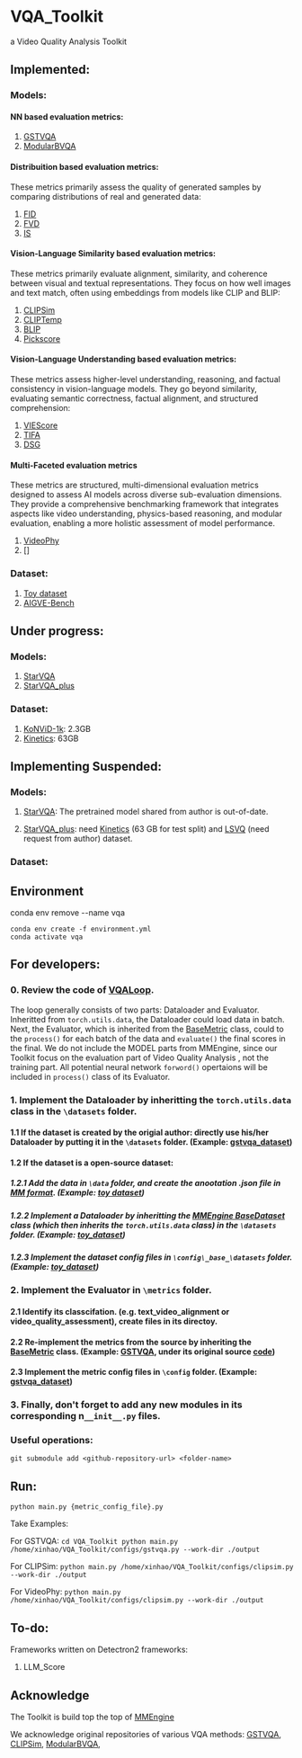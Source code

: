 # VQA_Toolkit
a Video Quality Analysis Toolkit


## Implemented:

### Models:
#### NN based evaluation metrics:
1. [GSTVQA](./configs/gstvqa.py) 
2. [ModularBVQA]()


#### Distribuition based evaluation metrics:
These metrics primarily assess the quality of generated samples by comparing distributions of real and generated data:
1. [FID]()
2. [FVD]()
3. [IS]()


<!-- #### Text-video alignment based methods: -->
#### Vision-Language Similarity based evaluation metrics:
These metrics primarily evaluate alignment, similarity, and coherence between visual and textual representations. They focus on how well images and text match, often using embeddings from models like CLIP and BLIP:
1. [CLIPSim](./configs/clipsim.py) 
2. [CLIPTemp](./configs/cliptemp.py) 
3. [BLIP](./configs/blipsim.py)
4. [Pickscore](./configs/pickscore.py)

#### Vision-Language Understanding based evaluation metrics:
These metrics assess higher-level understanding, reasoning, and factual consistency in vision-language models. They go beyond similarity, evaluating semantic correctness, factual alignment, and structured comprehension:
1. [VIEScore](./configs/viescore.py) 
2. [TIFA](./configs/tifa.py)
3. [DSG](./configs/dsg.py)


#### Multi-Faceted evaluation metrics
These metrics are structured, multi-dimensional evaluation metrics designed to assess AI models across diverse sub-evaluation dimensions. They provide a comprehensive benchmarking framework that integrates aspects like video understanding, physics-based reasoning, and modular evaluation, enabling a more holistic assessment of model performance.
1. [VideoPhy](./configs/videophy.py)
2. []

### Dataset:
1. [Toy dataset](./configs/_base_/datasets/toy_dataset.py) 
2. [AIGVE-Bench](./configs/)


## Under progress:

### Models:
1. [StarVQA](./configs/starvqa.py)
2. [StarVQA_plus](./configs/starvqa.py)


### Dataset:
1. [KoNViD-1k](https://database.mmsp-kn.de/konvid-1k-database.html): 2.3GB
2. [Kinetics](https://github.com/cvdfoundation/kinetics-dataset): 63GB




## Implementing Suspended: 

### Models:
1. [StarVQA](./configs/starvqa.py): The pretrained model shared from author is out-of-date.

2. [StarVQA_plus](./configs/starvqa.py): need [Kinetics]() (63 GB for test split) and [LSVQ](https://github.com/baidut/PatchVQ) (need request from author) dataset. 

### Dataset:


## Environment

conda env remove --name vqa
```
conda env create -f environment.yml
conda activate vqa
```


## For developers:
### 0. Review the code of [VQALoop](./core/loops.py).

The loop generally consists of two parts: Dataloader and Evaluator. Inheritted from `torch.utils.data`, the Dataloader could load data in batch. Next, the Evaluator, which is inherited from the [BaseMetric](https://github.com/open-mmlab/mmengine/blob/main/mmengine/evaluator/metric.py#L16) class, could to the `process()` for each batch of the data and `evaluate()` the final scores in the final. We do not include the MODEL parts from MMEngine, since our Toolkit focus on the evaluation part of Video Quality Analysis , not the training part. All potential neural network `forword()` opertaions will be included in `process()` class of its Evaluator. 

### 1. Implement the Dataloader by inheritting the `torch.utils.data` class in the `\datasets` folder. 

#### 1.1 If the dataset is created by the origial author: directly use his/her Dataloader by putting it in the `\datasets` folder. (Example: [gstvqa_dataset](./datasets/gstvqa_dataset.py))

#### 1.2 If the dataset is a open-source dataset:

##### 1.2.1 Add the data in `\data` folder, and create the anootation .json file in [MM format](https://mmengine.readthedocs.io/en/latest/advanced_tutorials/basedataset.html). (Example: [toy dataset](.data/toy))

##### 1.2.2 Implement a Dataloader by inheritting the [MMEngine BaseDataset](https://github.com/open-mmlab/mmengine/blob/main/mmengine/dataset/base_dataset.py#L120) class (which then inherits the `torch.utils.data` class) in the `\datasets` folder. (Example: [toy_dataset](./datasets/gstvqa_dataset.py))

##### 1.2.3 Implement the dataset config files in `\config\_base_\datasets` folder. (Example: [toy_dataset](./configs/_base_/datasets/toy_dataset.py)) 

### 2. Implement the Evaluator in `\metrics` folder. 

#### 2.1 Identify its classcifation. (e.g. text_video_alignment or video_quality_assessment), create files in its directoy.

#### 2.2 Re-implement the metrics from the source by inheriting the [BaseMetric](https://github.com/open-mmlab/mmengine/blob/main/mmengine/evaluator/metric.py#L16) class. (Example: [GSTVQA](./configs/gstvqa.py), under its original source [code](https://github.com/Baoliang93/GSTVQA/blob/8463c9c3e5720349606d8efae7a5aa274bf69e7c/TCSVT_Release/GVQA_Release/GVQA_Cross/cross_test.py#L204))

#### 2.3 Implement the metric config files in `\config` folder. (Example: [gstvqa_dataset](./configs/gstvqa.py)) 

### 3. Finally, don't forget to add any new modules in its corresponding n`__init__.py` files.

### Useful operations:

``
git submodule add <github-repository-url> <folder-name>
``

## Run:
``
python main.py {metric_config_file}.py
``

Take Examples:

For GSTVQA:
``
cd VQA_Toolkit
python main.py /home/xinhao/VQA_Toolkit/configs/gstvqa.py --work-dir ./output
``

For CLIPSim:
``
python main.py /home/xinhao/VQA_Toolkit/configs/clipsim.py --work-dir ./output
``

For VideoPhy:
``
python main.py /home/xinhao/VQA_Toolkit/configs/clipsim.py --work-dir ./output
``

## To-do:

Frameworks written on Detectron2 frameworks:
1. LLM_Score 


## Acknowledge

The Toolkit is build top the top of [MMEngine](https://github.com/open-mmlab/mmengine)

We acknowledge original repositories of various VQA methods:
[GSTVQA](https://github.com/Baoliang93/GSTVQA),
[CLIPSim](https://github.com/zhengxu-1997/),
[ModularBVQA](https://github.com/winwinwenwen77/ModularBVQA),
<!-- [StarVQA](https://github.com/GZHU-DVL/StarVQA) -->